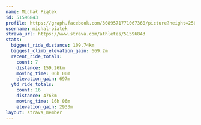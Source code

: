 ```yaml
---
name: Michał Piątek
id: 51596843
profile: https://graph.facebook.com/3089571771067360/picture?height=256&width=256
username: michal-piatek
strava_url: https://www.strava.com/athletes/51596843
stats:
  biggest_ride_distance: 109.74km
  biggest_climb_elevation_gain: 669.2m
  recent_ride_totals:
    count: 7
    distance: 159.26km
    moving_time: 06h 00m
    elevation_gain: 697m
  ytd_ride_totals:
    count: 16
    distance: 476km
    moving_time: 16h 06m
    elevation_gain: 2933m
layout: strava_member
--- 
```

